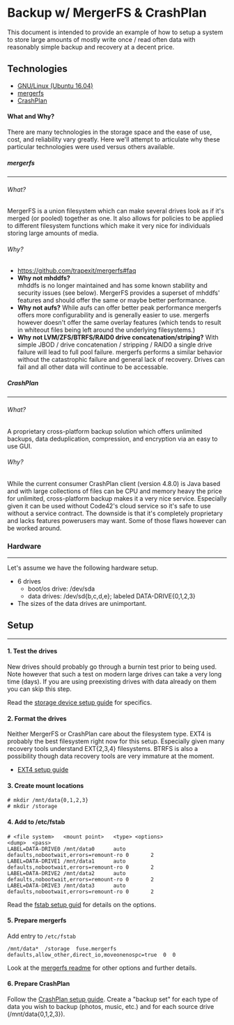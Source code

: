 # Backup w/ MergerFS & CrashPlan
This document is intended to provide an example of how to setup a system to store large amounts of mostly write once / read often data with reasonably simple backup and recovery at a decent price.

## Technologies
* [GNU/Linux (Ubuntu 16.04)](http://ubuntu.com)
* [mergerfs](http://github.com/trapexit/mergerfs)
* [CrashPlan](https://www.crashplan.com)

#### What and Why?
There are many technologies in the storage space and the ease of use, cost, and reliability vary greatly. Here we'll attempt to articulate why these particular technologies were used versus others available.

##### mergerfs
---
###### What?
MergerFS is a union filesystem which can make several drives look as if it's merged (or pooled) together as one. It also allows for policies to be applied to different filesystem functions which make it very nice for individuals storing large amounts of media.

###### Why?
* https://github.com/trapexit/mergerfs#faq
* **Why not mhddfs?**  
mhddfs is no longer maintained and has some known stability and security issues (see below). MergerFS provides a superset of mhddfs' features and should offer the same or maybe better performance.
* **Why not aufs?**
While aufs can offer better peak performance mergerfs offers more configurability and is generally easier to use. mergerfs however doesn't offer the same overlay features (which tends to result in whiteout files being left around the underlying filesystems.)
* **Why not LVM/ZFS/BTRFS/RAID0 drive concatenation/striping?**
With simple JBOD / drive concatenation / stripping / RAID0 a single drive failure will lead to full pool failure. mergerfs performs a similar behavior without the catastrophic failure and general lack of recovery. Drives can fail and all other data will continue to be accessable.

##### CrashPlan
---
###### What?
A proprietary cross-platform backup solution which offers unlimited backups, data deduplication, compression, and encryption via an easy to use GUI.

###### Why?
While the current consumer CrashPlan client (version 4.8.0) is Java based and with large collections of files can be CPU and memory heavy the price for unlimited, cross-platform backup makes it a very nice service. Especially given it can be used without Code42's cloud service so it's safe to use without a service contract. The downside is that it's completely proprietary and lacks features powerusers may want. Some of those flaws however can be worked around.

### Hardware
---
Let's assume we have the following hardware setup.
* 6 drives
  * boot/os drive: /dev/sda
  * data drives: /dev/sd{b,c,d,e}; labeled DATA-DRIVE{0,1,2,3}
* The sizes of the data drives are unimportant.

## Setup
---
#### 1. Test the drives
New drives should probably go through a burnin test prior to being used. Note however that such a test on modern large drives can take a very long time (days). If you are using preexisting drives with data already on them you can skip this step.

Read the [storage device setup guide](setup_(storage_device).md) for specifics.

#### 2. Format the drives
Neither MergerFS or CrashPlan care about the filesystem type. EXT4 is probably the best filesystem right now for this setup. Especially given many recovery tools understand EXT{2,3,4} filesystems. BTRFS is also a possibility though data recovery tools are very immature at the moment.

* [EXT4 setup guide](setup_(ext4).md)

#### 3. Create mount locations
```
# mkdir /mnt/data{0,1,2,3}
# mkdir /storage
```

#### 4. Add to /etc/fstab
```
# <file system>   <mount point>   <type> <options>                             <dump>  <pass>
LABEL=DATA-DRIVE0 /mnt/data0      auto   defaults,nobootwait,errors=remount-ro 0       2
LABEL=DATA-DRIVE1 /mnt/data1      auto   defaults,nobootwait,errors=remount-ro 0       2
LABEL=DATA-DRIVE2 /mnt/data2      auto   defaults,nobootwait,errors=remount-ro 0       2
LABEL=DATA-DRIVE3 /mnt/data3      auto   defaults,nobootwait,errors=remount-ro 0       2
```

Read the [fstab setup guid](setup_(fstab).md) for details on the options.

#### 5. Prepare mergerfs
Add entry to `/etc/fstab`
```
/mnt/data*  /storage  fuse.mergerfs  defaults,allow_other,direct_io,moveonenospc=true  0  0
```

Look at the [mergerfs readme](https://github.com/trapexit/mergerfs#options) for other options and further details.

#### 6. Prepare CrashPlan

Follow the [CrashPlan setup guide](setup_(crashplan).md). Create a "backup set" for each type of data you wish to backup (photos, music, etc.) and for each source drive (/mnt/data{0,1,2,3}).
